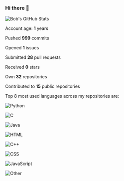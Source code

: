 ### Hi there 👋

![Bob's GitHub Stats](https://github-readme-stats.vercel.app/api?username=Bobthesoftwaredeveloper&show_icons=true&count_private=true&theme=react)

Account age: **1** years

Pushed **999** commits

Opened **1** issues

Submitted **28** pull requests

Received **0** stars

Own **32** repositories

Contributed to **15** public repositories

Top 8 most used languages across my repositories are:


![Python](https://img.shields.io/static/v1?style=flat-square&label=%E2%A0%80&color=555&labelColor=%233572A5&message=Python%EF%B8%B179%25)

![C](https://img.shields.io/static/v1?style=flat-square&label=%E2%A0%80&color=555&labelColor=%23555555&message=C%EF%B8%B15.6%25)

![Java](https://img.shields.io/static/v1?style=flat-square&label=%E2%A0%80&color=555&labelColor=%23b07219&message=Java%EF%B8%B15.2%25)

![HTML](https://img.shields.io/static/v1?style=flat-square&label=%E2%A0%80&color=555&labelColor=%23e34c26&message=HTML%EF%B8%B14.9%25)

![C++](https://img.shields.io/static/v1?style=flat-square&label=%E2%A0%80&color=555&labelColor=%23f34b7d&message=C%2B%2B%EF%B8%B12.3%25)

![CSS](https://img.shields.io/static/v1?style=flat-square&label=%E2%A0%80&color=555&labelColor=%23563d7c&message=CSS%EF%B8%B11.3%25)

![JavaScript](https://img.shields.io/static/v1?style=flat-square&label=%E2%A0%80&color=555&labelColor=%23f1e05a&message=JavaScript%EF%B8%B10.6%25)

![Other](https://img.shields.io/static/v1?style=flat-square&label=%E2%A0%80&color=555&labelColor=%23ededed&message=Other%EF%B8%B10.8%25)
